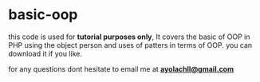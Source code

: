 # basic-oop

this code is used for **tutorial purposes only**, It covers the basic of OOP in PHP using the object person and uses of patters in terms of OOP. you can download it if you like. 

for any questions dont hesitate to email me at **ayolachll@gmail.com**
